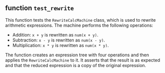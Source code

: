 ## function `test_rewrite`

This function tests the `RewriteCalcMachine` class, which is used to rewrite arithmetic expressions. The machine performs the following operations:

* Addition: `x + y` is rewritten as `num(x + y)`.
* Subtraction: `x - y` is rewritten as `num(x - y)`.
* Multiplication: `x * y` is rewritten as `num(x * y)`.

The function creates an expression tree with four operations and then applies the `RewriteCalcMachine` to it. It asserts that the result is as expected and that the reduced expression is a copy of the original expression.
